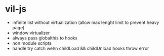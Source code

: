# vil-js

- infinite list without virtualization (allow max lenght limit to prevent heavy page)
- window virtualizer
- always pass globalthis to hooks
- non module scripts
- handle try catch wehn childLoad && childUnload hooks throw error

